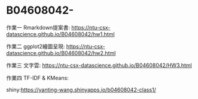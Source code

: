 # B04608042-
作業一 Rmarkdown提案書:
https://ntu-csx-datascience.github.io/B04608042/hw1.html

作業二 ggplot2繪圖呈現:
https://ntu-csx-datascience.github.io/B04608042/hw2.html

作業三 文字雲:
https://ntu-csx-datascience.github.io/B04608042/HW3.html

作業四 TF-IDF & KMeans:

shiny:https://yanting-wang.shinyapps.io/b04608042-class1/
